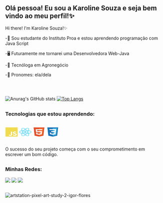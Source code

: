 ## Olá pessoa! Eu sou a Karoline Souza e seja bem vindo ao meu perfil!✨

Hi there! I'm Karoline Souza!✨

-📖 Sou estudante do Instituto Proa e estou aprendendo programação com Java Script

-🖥️ Futuramente me tornarei uma Desenvolvedora Web-Java

-🌱 Tecnóloga em Agronegócio

-💃 Pronomes: ela/dela
##
</br>

 ![Anurag's GitHub stats](https://github-readme-stats.vercel.app/api?username=KarolineFBSouza&show_icons=true&theme=transparent) [![Top Langs](https://github-readme-stats.vercel.app/api/top-langs/?username=KarolineFBSouza&layout=compact&theme=transparent)](https://github.com/KarolineFBSouza/github-readme-stats&layout=compact)



##

### Tecnologias que estou aprendendo:

<div style="display: inline_block"><br>
  <img align="center" alt="Karol-Js" height="30" width="40" src="https://raw.githubusercontent.com/devicons/devicon/master/icons/javascript/javascript-plain.svg">
  <img align="center" alt="Karol-React" height="30" width="40" src="https://raw.githubusercontent.com/devicons/devicon/master/icons/react/react-original.svg">
  <img align="center" alt="Karol-HTML" height="30" width="40" src="https://raw.githubusercontent.com/devicons/devicon/master/icons/html5/html5-original.svg">
  <img align="center" alt="Karol-CSS" height="30" width="40" src="https://raw.githubusercontent.com/devicons/devicon/master/icons/css3/css3-original.svg"> 
</div>

<br>

O sucesso do seu projeto começa com o seu comprometimento em escrever um bom código.

##


### Minhas Redes:

<div> 
  <a href="https://www.instagram.com/ladykarlota/" target="_blank"><img src="https://img.shields.io/badge/-Instagram-%23E4405F?style=for-the-badge&logo=instagram&logoColor=white" target="_blank"></a>
  <a href = "mailto:karolfbsouza@gmail.com"><img src="https://img.shields.io/badge/-Gmail-%23333?style=for-the-badge&logo=gmail&logoColor=white" target="_blank"></a>
  <a href="https://www.linkedin.com/in/karoline-souza-a06a001a4/" target="_blank"><img src="https://img.shields.io/badge/-LinkedIn-%230077B5?style=for-the-badge&logo=linkedin&logoColor=white" target="_blank"></a> 
  </div>
  
  ##
  
  ![artstation-pixel-art-study-2-igor-flores](https://user-images.githubusercontent.com/127545283/233819630-6473a78d-9f5c-4541-a194-adf6345595c3.gif)

